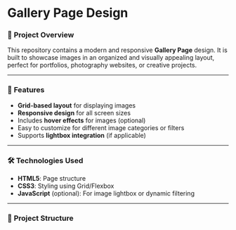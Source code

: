 # Gallery Page Design

### 🌟 **Project Overview**
This repository contains a modern and responsive **Gallery Page** design. It is built to showcase images in an organized and visually appealing layout, perfect for portfolios, photography websites, or creative projects.

---

### 🚀 **Features**
- **Grid-based layout** for displaying images
- **Responsive design** for all screen sizes
- Includes **hover effects** for images (optional)
- Easy to customize for different image categories or filters
- Supports **lightbox integration** (if applicable)

---

### 🛠️ **Technologies Used**
- **HTML5**: Page structure
- **CSS3**: Styling using Grid/Flexbox
- **JavaScript** (optional): For image lightbox or dynamic filtering

---

### 📂 **Project Structure**

